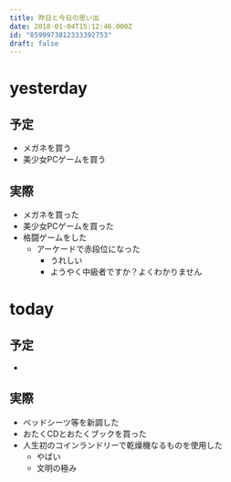 ```yaml
---
title: 昨日と今日の思い出
date: 2018-01-04T15:12:46.000Z
id: "8599973812333392753"
draft: false
---
```

# yesterday
## 予定
- メガネを買う
- 美少女PCゲームを買う

## 実際
- メガネを買った
- 美少女PCゲームを買った
- 格闘ゲームをした
  - アーケードで赤段位になった
    - うれしい
    - ようやく中級者ですか？よくわかりません

# today
## 予定
- 

## 実際
- ベッドシーツ等を新調した
- おたくCDとおたくブックを買った
- 人生初のコインランドリーで乾燥機なるものを使用した
  - やばい
  - 文明の極み
